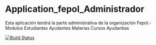 # Application_fepol_Administrador
Esta aplicación tendrá la parte administrativa de la organización Fepol.-
Modulos
  Estudiantes
  Ayudantes
  Materias
  Cursos
  Ayudantias



[![Build Status](https://travis-ci.org/KevinOrtiz/Application_fepol_Administrador.svg?branch=master)](https://travis-ci.org/KevinOrtiz/Application_fepol_Administrador)
